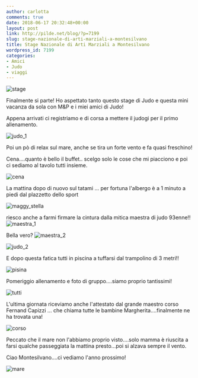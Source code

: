 ```yaml
---
author: carlotta
comments: true
date: 2018-06-17 20:32:48+00:00
layout: post
link: http://pilde.net/blog/?p=7199
slug: stage-nazionale-di-arti-marziali-a-montesilvano
title: Stage Nazionale di Arti Marziali a Montesilvano
wordpress_id: 7199
categories:
- Amici
- Judo
- viaggi
---
```


![stage](http://pilde.net/blog/wp-content/uploads/2018/06/stage.png)




Finalmente si parte! Ho aspettato tanto questo stage di Judo e questa mini vacanza da sola con M&P e i miei amici di Judo!

Appena arrivati ci registriamo e di corsa a mettere il judogi per il primo allenamento.

![judo_1](http://pilde.net/blog/wp-content/uploads/2018/06/judo_1.jpg)


Poi un pò di relax sul mare, anche se tira un forte vento e fa quasi freschino!

Cena....quanto è bello il buffet.. scelgo solo le cose che mi piacciono e poi ci sediamo al tavolo tutti insieme.

![cena](http://pilde.net/blog/wp-content/uploads/2018/06/cena.jpg)


La mattina dopo di nuovo sul tatami ... per fortuna l'albergo è a 1 minuto a piedi dal plazzetto dello sport

![maggy_stella](http://pilde.net/blog/wp-content/uploads/2018/06/maggy_stella.jpg)


riesco anche a farmi firmare la cintura dalla mitica maestra di judo 93enne!! ![maestra_1](http://pilde.net/blog/wp-content/uploads/2018/06/maestra_1.jpg)


Bella vero? ![maestra_2](http://pilde.net/blog/wp-content/uploads/2018/06/maestra_2.jpg)




![judo_2](http://pilde.net/blog/wp-content/uploads/2018/06/judo_2.jpg)




E dopo questa fatica tutti in piscina a tuffarsi dal trampolino di 3 metri!!

![pisina](http://pilde.net/blog/wp-content/uploads/2018/06/pisina.jpg)


Pomeriggio allenamento e foto di gruppo....siamo proprio tantissimi!

![tutti](http://pilde.net/blog/wp-content/uploads/2018/06/tutti.jpg)


L'ultima giornata riceviamo anche l'attestato dal grande maestro corso Fernand Capizzi ... che chiama tutte le bambine Margherita....finalmente ne ha trovata una!

![corso](http://pilde.net/blog/wp-content/uploads/2018/06/corso.jpg)




Peccato che il mare non l'abbiamo proprio visto....solo mamma è riuscita a farsi qualche passeggiata la mattina presto...poi si alzava sempre il vento.

Ciao Montesilvano....ci vediamo l'anno prossimo!

![mare](http://pilde.net/blog/wp-content/uploads/2018/06/mare.jpg)



